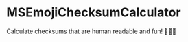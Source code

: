 MSEmojiChecksumCalculator
=========================

Calculate checksums that are human readable and fun! 🍌🙆🚽
